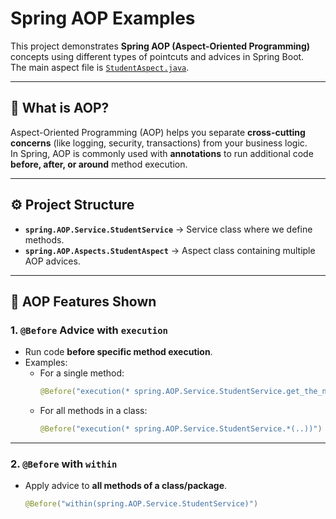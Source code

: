 # Spring AOP Examples

This project demonstrates **Spring AOP (Aspect-Oriented Programming)** concepts using different types of pointcuts and advices in Spring Boot.  
The main aspect file is [`StudentAspect.java`](src/main/java/spring/AOP/Aspects/StudentAspect.java).

---

## 📌 What is AOP?
Aspect-Oriented Programming (AOP) helps you separate **cross-cutting concerns** (like logging, security, transactions) from your business logic.  
In Spring, AOP is commonly used with **annotations** to run additional code **before, after, or around** method execution.

---

## ⚙️ Project Structure
- **`spring.AOP.Service.StudentService`** → Service class where we define methods.  
- **`spring.AOP.Aspects.StudentAspect`** → Aspect class containing multiple AOP advices.

---

## 🔑 AOP Features Shown

### 1. `@Before` Advice with `execution`
- Run code **before specific method execution**.
- Examples:
  - For a single method:
    ```java
    @Before("execution(* spring.AOP.Service.StudentService.get_the_names_of_std())")
    ```
  - For all methods in a class:
    ```java
    @Before("execution(* spring.AOP.Service.StudentService.*(..))")
    ```

---

### 2. `@Before` with `within`
- Apply advice to **all methods of a class/package**.
  ```java
  @Before("within(spring.AOP.Service.StudentService)")
